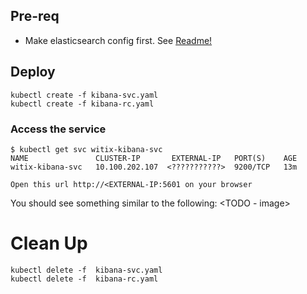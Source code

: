 ## Pre-req
* Make elasticsearch config first. See [Readme!](../elasticsearch/README.md)


## Deploy

```
kubectl create -f kibana-svc.yaml
kubectl create -f kibana-rc.yaml
```


### Access the service

```
$ kubectl get svc witix-kibana-svc
NAME               CLUSTER-IP       EXTERNAL-IP   PORT(S)    AGE
witix-kibana-svc   10.100.202.107  <???????????>  9200/TCP   13m
```

```
Open this url http://<EXTERNAL-IP:5601 on your browser
```

You should see something similar to the following:
<TODO - image>


# Clean Up
```shell
kubectl delete -f  kibana-svc.yaml
kubectl delete -f  kibana-rc.yaml
```